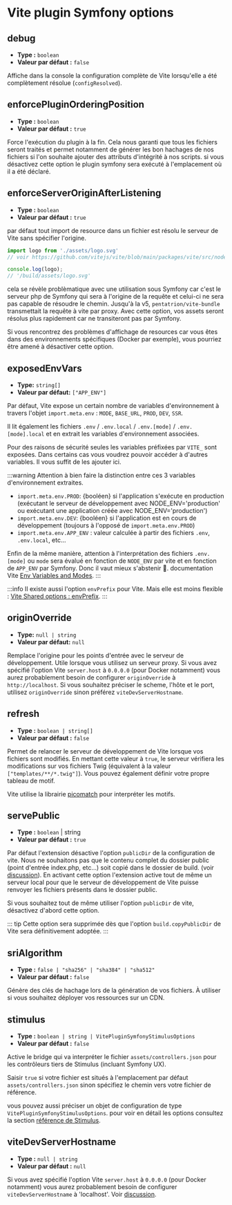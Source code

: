 # Vite plugin Symfony options <img src="/images/logo-npm.svg" width="39" height="15" style="display: inline; vertical-align: -10%; " />

## debug

- **Type :** `boolean`
- **Valeur par défaut :** `false`

Affiche dans la console la configuration complète de Vite lorsqu'elle a été complètement résolue (`configResolved`).


## enforcePluginOrderingPosition

- **Type :** `boolean`
- **Valeur par défaut :** `true`

Force l'exécution du plugin à la fin. Cela nous garanti que tous les fichiers seront traités et permet notamment de générer les bon hachages de nos fichiers si l'on souhaite ajouter des attributs d'intégrité à nos scripts. si vous désactivez cette option le plugin symfony sera exécuté à l'emplacement où il a été déclaré.


## enforceServerOriginAfterListening

- **Type :** `boolean`
- **Valeur par défaut :** `true`

par défaut tout import de resource dans un fichier est résolu le serveur de Vite sans spécifier l'origine.

```js
import logo from './assets/logo.svg'
// voir https://github.com/vitejs/vite/blob/main/packages/vite/src/node/plugins/asset.ts#L289

console.log(logo);
// '/build/assets/logo.svg'
```
cela se révèle problèmatique avec une utilisation sous Symfony car c'est le serveur php de Symfony qui sera à l'origine de la requête et celui-ci ne sera pas capable de résoudre le chemin. Jusqu'à la v5, `pentatrion/vite-bundle` transmettait la requête à vite par proxy. Avec cette option, vos assets seront résolus plus rapidement car ne transiteront pas par Symfony.

Si vous rencontrez des problèmes d'affichage de resources car vous êtes dans des environnements spécifiques (Docker par exemple), vous pourriez être amené à désactiver cette option.

## exposedEnvVars

- **Type:** `string[]`
- **Valeur par défaut:** `["APP_ENV"]`

Par défaut, Vite expose un certain nombre de variables d'environnement à travers l'objet `import.meta.env` : `MODE`, `BASE_URL`, `PROD`, `DEV`, `SSR`.

Il lit également les fichiers `.env` / `.env.local` / `.env.[mode]` / `.env.[mode].local` et en extrait les variables d'environnement associées.

Pour des raisons de sécurité seules les variables préfixées par `VITE_` sont exposées.
Dans certains cas vous voudrez pouvoir accéder à d'autres variables. Il vous suffit de les ajouter ici.

:::warning
Attention à bien faire la distinction entre ces 3 variables d'environnement extraites.

- `import.meta.env.PROD`: {booléen} si l'application s'exécute en production (exécutant le serveur de développement avec NODE_ENV='production' ou exécutant une application créée avec NODE_ENV='production')
- `import.meta.env.DEV`: {booléen} si l'application est en cours de développement (toujours à l'opposé de `import.meta.env.PROD`)
- `import.meta.env.APP_ENV` : valeur calculée à partir des fichiers `.env`, `.env.local`, etc...

Enfin de la même manière, attention à l'interprétation des fichiers `.env.[mode]` ou `mode` sera évalué en fonction de `NODE_ENV` par vite et en fonction de `APP_ENV` par Symfony. Donc il vaut mieux s'abstenir 🤯. documentation Vite [Env Variables and Modes](https://vitejs.dev/guide/env-and-mode.html).
:::

:::info
Il existe aussi l'option `envPrefix` pour Vite. Mais elle est moins flexible : [Vite Shared options : envPrefix](https://vitejs.dev/config/shared-options.html#envprefix).
:::

## originOverride

- **Type:** `null | string`
- **Valeur par défaut:** `null`

Remplace l'origine pour les points d'entrée avec le serveur de développement. Utile lorsque vous utilisez un serveur proxy. Si vous avez spécifié l'option Vite `server.host` à `0.0.0.0` (pour Docker notamment) vous aurez probablement besoin de configurer `originOverride` à `http://localhost`. Si vous souhaitez préciser le scheme, l'hôte et le port, utilisez `originOverride` sinon préférez `viteDevServerHostname`.

## refresh

- **Type :** `boolean | string[]`
- **Valeur par défaut :** `false`

Permet de relancer le serveur de développement de Vite lorsque vos fichiers sont modifiés. En mettant cette valeur à `true`, le serveur vérifiera les modifications sur vos fichiers Twig (équivalent à la valeur `["templates/**/*.twig"]`). Vous pouvez également définir votre propre tableau de motif.

Vite utilise la librairie [picomatch](https://github.com/micromatch/picomatch) pour interpréter les motifs.

## servePublic

- **Type :** `boolean` | string
- **Valeur par défaut :** `true`

Par défaut l'extension désactive l'option `publicDir` de la configuration de vite. Nous ne souhaitons pas que le contenu complet du dossier public (point d'entrée index.php, etc...) soit copié dans le dossier de build. (voir [discussion](https://github.com/lhapaipai/vite-bundle/issues/17)). En activant cette option l'extension active tout de même un serveur local pour que le serveur de développement de Vite puisse renvoyer les fichiers présents dans le dossier public.

Si vous souhaitez tout de même utiliser l'option `publicDir` de vite, désactivez d'abord cette option.

::: tip
Cette option sera supprimée dès que l'option `build.copyPublicDir` de Vite sera définitivement adoptée.
:::


## sriAlgorithm

- **Type :** `false | "sha256" | "sha384" | "sha512"`
- **Valeur par défaut :** `false`

Génère des clés de hachage lors de la génération de vos fichiers. À utiliser si vous souhaitez déployer vos ressources sur un CDN.

## stimulus

- **Type :** `boolean | string | VitePluginSymfonyStimulusOptions`
- **Valeur par défaut :** `false`

Active le bridge qui va interpréter le fichier `assets/controllers.json` pour les contrôleurs tiers de Stimulus (incluant Symfony UX).

Saisir `true` si votre fichier est situés à l'emplacement par défaut `assets/controllers.json` sinon spécifiez le chemin vers votre fichier de référence.

vous pouvez aussi préciser un objet de configuration de type `VitePluginSymfonyStimulusOptions`. pour voir en détail les options consultez la section [référence de Stimulus](/fr/stimulus/reference).


## viteDevServerHostname

- **Type :** `null | string`
- **Valeur par défaut :** `null`

Si vous avez spécifié l'option Vite `server.host` à `0.0.0.0` (pour Docker notamment) vous aurez probablement besoin de configurer `viteDevServerHostname` à 'localhost'. Voir [discussion](https://github.com/lhapaipai/vite-bundle/issues/26).
